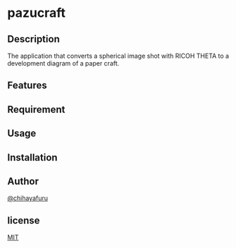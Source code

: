# pazucraft


## Description
The application that converts a spherical image shot with RICOH THETA to a development diagram of a paper craft.

## Features


## Requirement


## Usage


## Installation


## Author
  [@chihayafuru](https://twitter.com/chihayafuru/)

## license
  [MIT](./LICENSE.md)
